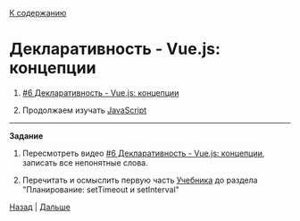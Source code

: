 [К содержанию](../readme.md#введение-в-web-разработку)

# Декларативность - Vue.js: концепции

1. [#6 Декларативность - Vue.js: концепции](https://www.youtube.com/watch?v=pp-VE5m9pvc)

1. Продолжаем изучать [JavaScript](https://learn.javascript.ru/advanced-functions)

---

**Задание**

1. Пересмотреть видео [#6 Декларативность - Vue.js: концепции](https://www.youtube.com/watch?v=pp-VE5m9pvc), записать все непонятные слова.

1. Перечитать и осмыслить первую часть [Учебника](https://learn.javascript.ru/advanced-functions) до раздела "Планирование: setTimeout и setInterval"

[Назад](./web_06.md) | [Дальше](./web_08.md)
